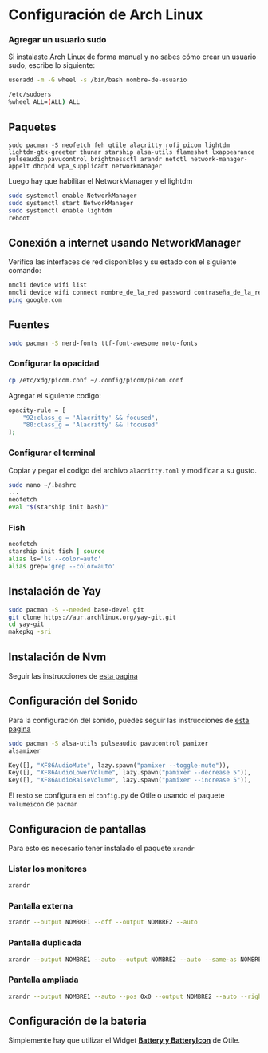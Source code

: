 # Configuración de Arch Linux

### Agregar un usuario sudo

Si instalaste Arch Linux de forma manual y no sabes cómo crear un usuario sudo, escribe lo siguiente:

```bash
useradd -m -G wheel -s /bin/bash nombre-de-usuario
```
```bash
/etc/sudoers
%wheel ALL=(ALL) ALL
```

## Paquetes

```sudo pacman -S neofetch feh qtile alacritty rofi picom lightdm lightdm-gtk-greeter thunar starship alsa-utils flameshot lxappearance pulseaudio pavucontrol brightnessctl arandr netctl network-manager-appelt dhcpcd wpa_supplicant networkmanager```

Luego hay que habilitar el NetworkManager y el lightdm

```bash
sudo systemctl enable NetworkManager
sudo systemctl start NetworkManager
sudo systemctl enable lightdm
reboot
```

## Conexión a internet usando NetworkManager

Verifica las interfaces de red disponibles y su estado con el siguiente comando:

```bash
nmcli device wifi list
nmcli device wifi connect nombre_de_la_red password contraseña_de_la_red
ping google.com
```

## Fuentes

```bash
sudo pacman -S nerd-fonts ttf-font-awesome noto-fonts
```

### Configurar la opacidad

```bash
cp /etc/xdg/picom.conf ~/.config/picom/picom.conf
```

Agregar el siguiente codigo:

```bash
opacity-rule = [
    "92:class_g = 'Alacritty' && focused",
    "80:class_g = 'Alacritty' && !focused"
];
```

### Configurar el terminal

Copiar y pegar el codigo del archivo ```alacritty.toml``` y modificar a su gusto.

```bash
sudo nano ~/.bashrc
...
neofetch
eval "$(starship init bash)"
```
### Fish
```bash
neofetch
starship init fish | source
alias ls='ls --color=auto'
alias grep='grep --color=auto'
```

## Instalación de Yay

```bash
sudo pacman -S --needed base-devel git
git clone https://aur.archlinux.org/yay-git.git
cd yay-git
makepkg -sri
```

## Instalación de Nvm

Seguir las instrucciones de [esta pagina](https://help.dreamhost.com/hc/es/articles/360029083351-Instalar-una-versi%C3%B3n-personalizada-de-NVM-y-Node-js)

## Configuración del Sonido

Para la configuración del sonido, puedes seguir las instrucciones de [esta pagina](https://wiki.archlinux.org/title/Advanced_Linux_Sound_Architecture_(Espa%C3%B1ol))

```bash
sudo pacman -S alsa-utils pulseaudio pavucontrol pamixer
alsamixer
```
```python
Key([], "XF86AudioMute", lazy.spawn("pamixer --toggle-mute")),
Key([], "XF86AudioLowerVolume", lazy.spawn("pamixer --decrease 5")),
Key([], "XF86AudioRaiseVolume", lazy.spawn("pamixer --increase 5")),
```

El resto se configura en el ```config.py``` de Qtile o usando el paquete ```volumeicon``` de ```pacman```

## Configuracion de pantallas

Para esto es necesario tener instalado el paquete ```xrandr```

### Listar los monitores

```bash
xrandr
```

### Pantalla externa

```bash
xrandr --output NOMBRE1 --off --output NOMBRE2 --auto
```

### Pantalla duplicada

```bash
xrandr --output NOMBRE1 --auto --output NOMBRE2 --auto --same-as NOMBRE1
```

### Pantalla ampliada

```bash
xrandr --output NOMBRE1 --auto --pos 0x0 --output NOMBRE2 --auto --right-of NOMBRE1
```

## Configuración de la bateria

Simplemente hay que utilizar el Widget **[Battery y BatteryIcon](https://docs.qtile.org/en/stable/manual/ref/widgets.html)** de Qtile.







